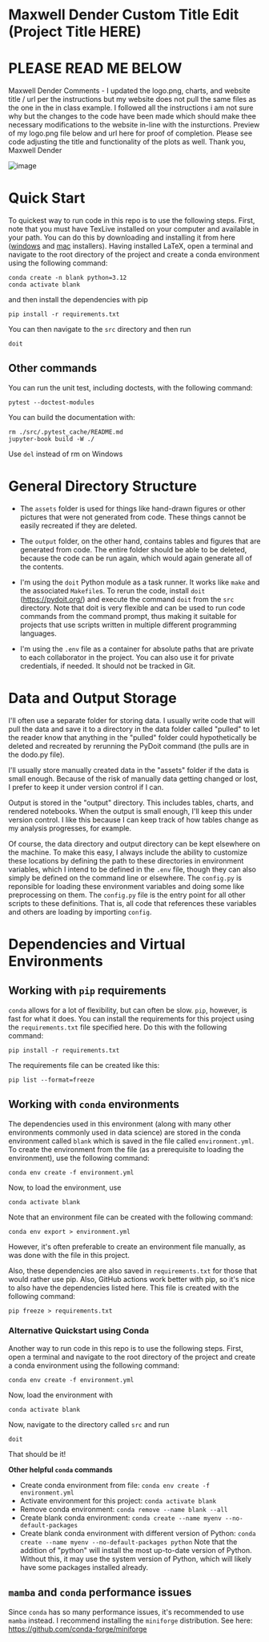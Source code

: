 Maxwell Dender Custom Title Edit (Project Title HERE)
==================

# PLEASE READ ME BELOW

Maxwell Dender Comments - I updated the logo.png, charts, and website title /  url per the instructions but my website does not pull the same files as the one in the in class example. I followed all the instructions i am not sure why but the changes to the code have been made which should make thee necessary modifications to the website in-line with the insturctions. Preview of my logo.png file below and url here for proof of completion. Please see code adjusting the title and functionality of the plots as well. Thank you, Maxwell Dender

![image](https://github.com/maxwelldender/example-updating-dashboard/assets/156535265/9fd96ea4-bbc0-4bee-b358-cca8dbe162b1)


# Quick Start

To quickest way to run code in this repo is to use the following steps. First, note that you must have TexLive installed on your computer and available in your path.
You can do this by downloading and installing it from here ([windows](https://tug.org/texlive/windows.html#install) and [mac](https://tug.org/mactex/mactex-download.html) installers).
Having installed LaTeX, open a terminal and navigate to the root directory of the project and create a conda environment using the following command:
```
conda create -n blank python=3.12
conda activate blank
```
and then install the dependencies with pip
```
pip install -r requirements.txt
```
You can then navigate to the `src` directory and then run 
```
doit
```

## Other commands

You can run the unit test, including doctests, with the following command:
```
pytest --doctest-modules
```
You can build the documentation with:
```
rm ./src/.pytest_cache/README.md 
jupyter-book build -W ./
```
Use `del` instead of rm on Windows


# General Directory Structure

 - The `assets` folder is used for things like hand-drawn figures or other pictures that were not generated from code. These things cannot be easily recreated if they are deleted.

 - The `output` folder, on the other hand, contains tables and figures that are generated from code. The entire folder should be able to be deleted, because the code can be run again, which would again generate all of the contents.

 - I'm using the `doit` Python module as a task runner. It works like `make` and the associated `Makefile`s. To rerun the code, install `doit` (https://pydoit.org/) and execute the command `doit` from the `src` directory. Note that doit is very flexible and can be used to run code commands from the command prompt, thus making it suitable for projects that use scripts written in multiple different programming languages.

 - I'm using the `.env` file as a container for absolute paths that are private to each collaborator in the project. You can also use it for private credentials, if needed. It should not be tracked in Git.

# Data and Output Storage

I'll often use a separate folder for storing data. I usually write code that will pull the data and save it to a directory in the data folder called "pulled"  to let the reader know that anything in the "pulled" folder could hypothetically be deleted and recreated by rerunning the PyDoit command (the pulls are in the dodo.py file).

I'll usually store manually created data in the "assets" folder if the data is small enough. Because of the risk of manually data getting changed or lost, I prefer to keep it under version control if I can.

Output is stored in the "output" directory. This includes tables, charts, and rendered notebooks. When the output is small enough, I'll keep this under version control. I like this because I can keep track of how tables change as my analysis progresses, for example.

Of course, the data directory and output directory can be kept elsewhere on the machine. To make this easy, I always include the ability to customize these locations by defining the path to these directories in environment variables, which I intend to be defined in the `.env` file, though they can also simply be defined on the command line or elsewhere. The `config.py` is reponsible for loading these environment variables and doing some like preprocessing on them. The `config.py` file is the entry point for all other scripts to these definitions. That is, all code that references these variables and others are loading by importing `config`.


# Dependencies and Virtual Environments

## Working with `pip` requirements

`conda` allows for a lot of flexibility, but can often be slow. `pip`, however, is fast for what it does.  You can install the requirements for this project using the `requirements.txt` file specified here. Do this with the following command:
```
pip install -r requirements.txt
```

The requirements file can be created like this:
```
pip list --format=freeze
```

## Working with `conda` environments

The dependencies used in this environment (along with many other environments commonly used in data science) are stored in the conda environment called `blank` which is saved in the file called `environment.yml`. To create the environment from the file (as a prerequisite to loading the environment), use the following command:

```
conda env create -f environment.yml
```

Now, to load the environment, use

```
conda activate blank
```

Note that an environment file can be created with the following command:

```
conda env export > environment.yml
```

However, it's often preferable to create an environment file manually, as was done with the file in this project.

Also, these dependencies are also saved in `requirements.txt` for those that would rather use pip. Also, GitHub actions work better with pip, so it's nice to also have the dependencies listed here. This file is created with the following command:

```
pip freeze > requirements.txt
```

### Alternative Quickstart using Conda
Another way to  run code in this repo is to use the following steps.
First, open a terminal and navigate to the root directory of the project and create a conda environment using the following command:
```
conda env create -f environment.yml
```
Now, load the environment with
```
conda activate blank
```
Now, navigate to the directory called `src`
and run
```
doit
```
That should be it!



**Other helpful `conda` commands**

- Create conda environment from file: `conda env create -f environment.yml`
- Activate environment for this project: `conda activate blank`
- Remove conda environment: `conda remove --name blank --all`
- Create blank conda environment: `conda create --name myenv --no-default-packages`
- Create blank conda environment with different version of Python: `conda create --name myenv --no-default-packages python` Note that the addition of "python" will install the most up-to-date version of Python. Without this, it may use the system version of Python, which will likely have some packages installed already.

## `mamba` and `conda` performance issues

Since `conda` has so many performance issues, it's recommended to use `mamba` instead. I recommend installing the `miniforge` distribution. See here: https://github.com/conda-forge/miniforge

